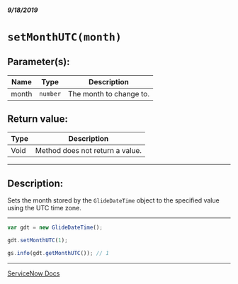 ##### 9/18/2019
# `setMonthUTC(month)`

## Parameter(s):
| Name | Type | Description |
|---|---|---|
| month | `number` | The month to change to. |

## Return value:
| Type | Description |
|---|---|
| Void | Method does not return a value. |

---

## Description:
Sets the month stored by the `GlideDateTime` object to the specified value using the UTC time zone.

---

```js
var gdt = new GlideDateTime();

gdt.setMonthUTC(1);

gs.info(gdt.getMonthUTC()); // 1
```

---

[ServiceNow Docs](https://developer.servicenow.com/app.do#!/api_doc?v=newyork&id=r_ScopedGlideDateTimeSetMonthUTC_Number)
